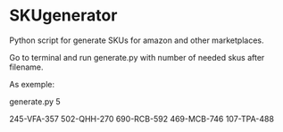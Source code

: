# SKUgenerator
Python script for generate SKUs for amazon and other marketplaces. 

Go to terminal and run generate.py with number of needed skus after filename. 

As exemple:  

generate.py 5

245-VFA-357
502-QHH-270
690-RCB-592
469-MCB-746
107-TPA-488




